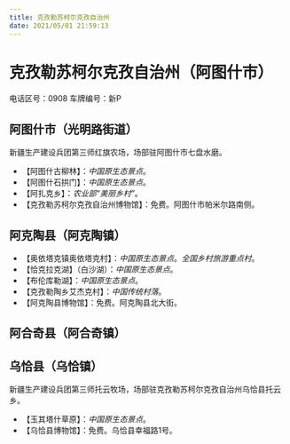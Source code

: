 ```yaml
---
title: 克孜勒苏柯尔克孜自治州
date: 2021/05/01 21:59:13
---
```


# 克孜勒苏柯尔克孜自治州（阿图什市）
电话区号：0908
车牌编号：新P
## 阿图什市（光明路街道）
新疆生产建设兵团第三师红旗农场，场部驻阿图什市七盘水磨。
* 【阿图什古柳林】：*中国原生态景点*。
* 【阿图什石拱门】：*中国原生态景点*。
* 【阿扎克乡】：*农业部“美丽乡村”*。
* 【克孜勒苏柯尔克孜自治州博物馆】：免费。阿图什市帕米尔路南侧。
## 阿克陶县（阿克陶镇）
* 【奥依塔克镇奥依塔克村】：*中国原生态景点*。*全国乡村旅游重点村*。
* 【恰克拉克湖】（白沙湖）：*中国原生态景点*。
* 【布伦库勒湖】：*中国原生态景点*。
* 【克孜勒陶乡艾杰克村】：*中国传统村落*。
* 【阿克陶县博物馆】：免费。阿克陶县北大街。
## 阿合奇县（阿合奇镇）
## 乌恰县（乌恰镇）
新疆生产建设兵团第三师托云牧场，场部驻克孜勒苏柯尔克孜自治州乌恰县托云乡。
* 【玉其塔什草原】：*中国原生态景点*。
* 【乌恰县博物馆】：免费。乌恰县幸福路1号。

